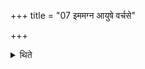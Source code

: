 +++
title = "07 इममग्न आयुषे वर्चसे"

+++

<details><summary>थिते</summary>

इममग्न आयुषे वर्चसे कृधीति प्राश्नन्तमभिमन्त्रयते ७
</details>

